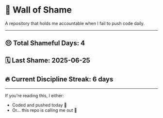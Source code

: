 # 🧱 Wall of Shame

A repository that holds me accountable when I fail to push code daily.

---

## 😔 Total Shameful Days: **4**
## 🗓️ Last Shame: **2025-06-25**
## 🔥 Current Discipline Streak: **6 days**

---

If you're reading this, I either:
- Coded and pushed today 💪
- Or... this repo is calling me out 😤
